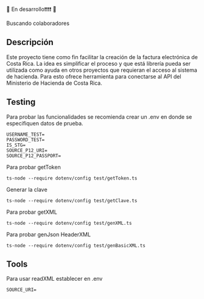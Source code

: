 
🛑 En desarrollo❗️❗️❗️❗️ 🛑

Buscando colaboradores

## Descripción
Este proyecto tiene como fin facilitar la creación de la factura electrónica de Costa Rica. La idea es simplificar el proceso y que está librería pueda ser utilizada como ayuda en otros proyectos que requieran el acceso al sistema de hacienda. Para esto ofrece herramienta para conectarse al API del Ministerio de Hacienda de Costa Rica.

## 

## Testing
Para probar las funcionalidades se recomienda crear un .env en donde se especifiquen datos de prueba.
```
USERNAME_TEST=
PASSWORD_TEST=
IS_STG=
SOURCE_P12_URI=
SOURCE_P12_PASSPORT=
```
Para probar getToken
```
ts-node --require dotenv/config test/getToken.ts
```
Generar la clave
```
ts-node --require dotenv/config test/getClave.ts
```

Para probar getXML
```
ts-node --require dotenv/config test/genXML.ts
```
Para probar genJson HeaderXML
```
ts-node --require dotenv/config test/genBasicXML.ts
```
## Tools
Para usar readXML establecer en .env
```
SOURCE_URI=
```
